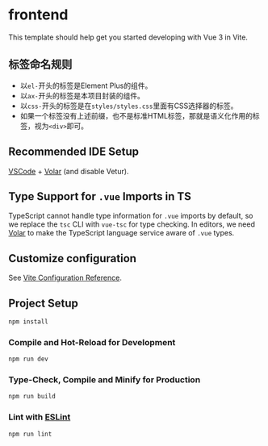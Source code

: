 # frontend

This template should help get you started developing with Vue 3 in Vite.

## 标签命名规则

* 以`el-`开头的标签是Element Plus的组件。
* 以`ax-`开头的标签是本项目封装的组件。
* 以`css-`开头的标签是在`styles/styles.css`里面有CSS选择器的标签。
* 如果一个标签没有上述前缀，也不是标准HTML标签，那就是语义化作用的标签，视为`<div>`即可。

## Recommended IDE Setup

[VSCode](https://code.visualstudio.com/) + [Volar](https://marketplace.visualstudio.com/items?itemName=Vue.volar) (and disable Vetur).

## Type Support for `.vue` Imports in TS

TypeScript cannot handle type information for `.vue` imports by default, so we replace the `tsc` CLI with `vue-tsc` for type checking. In editors, we need [Volar](https://marketplace.visualstudio.com/items?itemName=Vue.volar) to make the TypeScript language service aware of `.vue` types.

## Customize configuration

See [Vite Configuration Reference](https://vite.dev/config/).

## Project Setup

```sh
npm install
```

### Compile and Hot-Reload for Development

```sh
npm run dev
```

### Type-Check, Compile and Minify for Production

```sh
npm run build
```

### Lint with [ESLint](https://eslint.org/)

```sh
npm run lint
```
